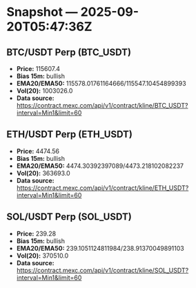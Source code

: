 # Snapshot — 2025-09-20T05:47:36Z

## BTC/USDT Perp (BTC_USDT)
- **Price:** 115607.4
- **Bias 15m:** bullish
- **EMA20/EMA50:** 115578.01761164666/115547.10454899393
- **Vol(20):** 1003026.0
- **Data source:** https://contract.mexc.com/api/v1/contract/kline/BTC_USDT?interval=Min1&limit=60

## ETH/USDT Perp (ETH_USDT)
- **Price:** 4474.56
- **Bias 15m:** bullish
- **EMA20/EMA50:** 4474.30392397089/4473.218102082237
- **Vol(20):** 363693.0
- **Data source:** https://contract.mexc.com/api/v1/contract/kline/ETH_USDT?interval=Min1&limit=60

## SOL/USDT Perp (SOL_USDT)
- **Price:** 239.28
- **Bias 15m:** bullish
- **EMA20/EMA50:** 239.1051124811984/238.91370049891103
- **Vol(20):** 370510.0
- **Data source:** https://contract.mexc.com/api/v1/contract/kline/SOL_USDT?interval=Min1&limit=60
